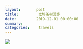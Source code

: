 ```yaml
---
layout:       post
title:         龙坞茶村漫步
date:         2019-12-01 00:00:00
summary:
categories:    travels
---
```


<img src="{{ site.baseurl }}/img/2019120101.jpg" >
